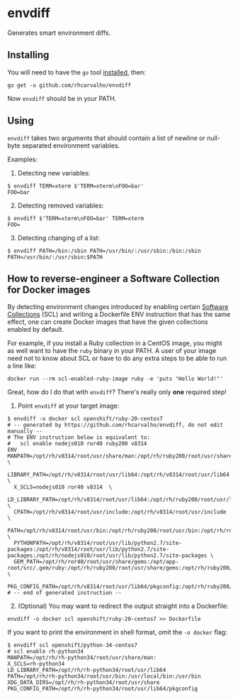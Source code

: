 # envdiff

Generates smart environment diffs.


## Installing

You will need to have the `go` tool [installed](https://golang.org/doc/install),
then:

```
go get -u github.com/rhcarvalho/envdiff
```

Now `envdiff` should be in your PATH.

## Using

`envdiff` takes two arguments that should contain a list of newline or null-byte
separated environment variables.

Examples:

1. Detecting new variables:

  ```console
$ envdiff TERM=xterm $'TERM=xterm\nFOO=bar'
FOO=bar
```

2. Detecting removed variables:

  ```console
$ envdiff $'TERM=xterm\nFOO=bar' TERM=xterm
FOO=
```

3. Detecting changing of a list:

  ```console
$ envdiff PATH=/bin:/sbin PATH=/usr/bin/:/usr/sbin:/bin:/sbin
PATH=/usr/bin/:/usr/sbin:$PATH
```


## How to reverse-engineer a Software Collection for Docker images

By detecting environment changes introduced by enabling certain [Software
Collections](https://www.softwarecollections.org) (SCL) and writing a Dockerfile
ENV instruction that has the same effect, one can create Docker images that have
the given collections enabled by default.

For example, if you install a Ruby collection in a CentOS image, you might as
well want to have the `ruby` binary in your PATH. A user of your image need not
to know about SCL or have to do any extra steps to be able to run a line like:

```
docker run --rm scl-enabled-ruby-image ruby -e 'puts "Hello World!"'
```

Great, how do I do that with `envdiff`? There's really only **one** required
step!

1. Point `envdiff` at your target image:

  ```console
$ envdiff -o docker scl openshift/ruby-20-centos7
# -- generated by https://github.com/rhcarvalho/envdiff, do not edit manually --
# The ENV instruction below is equivalent to:
#   scl enable nodejs010 ror40 ruby200 v8314
ENV MANPATH=/opt/rh/v8314/root/usr/share/man:/opt/rh/ruby200/root/usr/share/man:/opt/rh/ror40/root/usr/share/man:/opt/rh/v8314/root/usr/share/man:/opt/rh/nodejs010/root/usr/share/man: \
    LIBRARY_PATH=/opt/rh/v8314/root/usr/lib64:/opt/rh/v8314/root/usr/lib64 \
    X_SCLS=nodejs010 ror40 v8314  \
    LD_LIBRARY_PATH=/opt/rh/v8314/root/usr/lib64:/opt/rh/ruby200/root/usr/lib64:/opt/rh/ror40/root/usr/lib64:/opt/rh/v8314/root/usr/lib64:/opt/rh/nodejs010/root/usr/lib64 \
    CPATH=/opt/rh/v8314/root/usr/include:/opt/rh/v8314/root/usr/include \
    PATH=/opt/rh/v8314/root/usr/bin:/opt/rh/ruby200/root/usr/bin:/opt/rh/ror40/root/usr/bin:/opt/rh/v8314/root/usr/bin:/opt/rh/nodejs010/root/usr/bin:/usr/local/bin:/usr/bin \
    PYTHONPATH=/opt/rh/v8314/root/usr/lib/python2.7/site-packages:/opt/rh/v8314/root/usr/lib/python2.7/site-packages:/opt/rh/nodejs010/root/usr/lib/python2.7/site-packages \
    GEM_PATH=/opt/rh/ror40/root/usr/share/gems:/opt/app-root/src/.gem/ruby:/opt/rh/ruby200/root/usr/share/gems:/opt/rh/ruby200/root/usr/local/share/gems \
    PKG_CONFIG_PATH=/opt/rh/v8314/root/usr/lib64/pkgconfig:/opt/rh/ruby200/root/usr/lib64/pkgconfig:/opt/rh/ror40/root/usr/lib64/pkgconfig:/opt/rh/v8314/root/usr/lib64/pkgconfig
# -- end of generated instruction --
```

2. (Optional) You may want to redirect the output straight into a Dockerfile:

  ```
envdiff -o docker scl openshift/ruby-20-centos7 >> Dockerfile
```

If you want to print the environment in shell format, omit the `-o docker` flag:

```console
$ envdiff scl openshift/python-34-centos7
# scl enable rh-python34
MANPATH=/opt/rh/rh-python34/root/usr/share/man:
X_SCLS=rh-python34
LD_LIBRARY_PATH=/opt/rh/rh-python34/root/usr/lib64
PATH=/opt/rh/rh-python34/root/usr/bin:/usr/local/bin:/usr/bin
XDG_DATA_DIRS=/opt/rh/rh-python34/root/usr/share
PKG_CONFIG_PATH=/opt/rh/rh-python34/root/usr/lib64/pkgconfig
```
